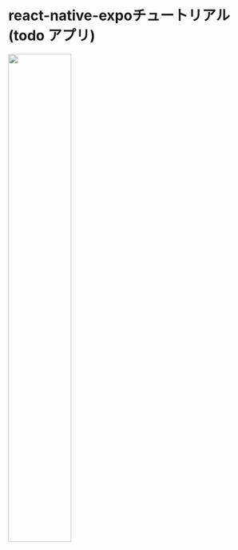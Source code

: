 # react-native-expoチュートリアル(todo アプリ)

<img src="https://github.com/y-ono366/todo-app-expo-tutorial/blob/images/ss-react-native-expo.png" width="50%"> 
